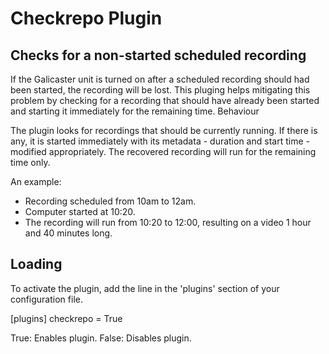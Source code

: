 Checkrepo Plugin
=================

Checks for a non-started scheduled recording
--------------------------------------------

If the Galicaster unit is turned on after a scheduled recording should had been started, the recording will be lost. This pluging helps mitigating this problem by checking for a recording that should have already been started and starting it immediately for the remaining time.
Behaviour

The plugin looks for recordings that should be currently running. If there is any, it is started immediately with its metadata - duration and start time - modified appropriately. The recovered recording will run for the remaining time only. 

An example:

* Recording scheduled from 10am to 12am.
* Computer started at 10:20.
* The recording will run from 10:20 to 12:00, resulting on a video 1 hour and 40 minutes long.

Loading
-------

To activate the plugin, add the line in the 'plugins' section of your configuration file.

[plugins]
checkrepo = True

True: Enables plugin.
False: Disables plugin.
